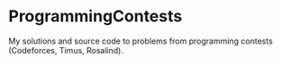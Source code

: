 # ProgrammingContests
My solutions and source code to problems from programming contests (Codeforces, Timus, Rosalind).
